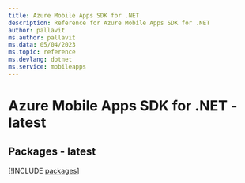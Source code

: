 ```yaml
---
title: Azure Mobile Apps SDK for .NET
description: Reference for Azure Mobile Apps SDK for .NET
author: pallavit
ms.author: pallavit
ms.data: 05/04/2023
ms.topic: reference
ms.devlang: dotnet
ms.service: mobileapps
---
```

# Azure Mobile Apps SDK for .NET - latest
## Packages - latest
[!INCLUDE [packages](mobile-apps-index.md)]